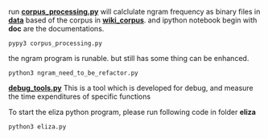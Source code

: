 run **[corpus_processing.py](https://github.com/LuanBoheng/NLP-course/blob/master/week_2/corpus_processing.py)** will calclulate ngram frequency as binary files in **[data](https://github.com/LuanBoheng/NLP-course/tree/master/week_2/data)** based of the corpus in **[wiki_corpus](https://github.com/LuanBoheng/NLP-course/tree/master/wiki_corpus)**. and ipython notebook begin with **doc** are the documentations.

```shell
pypy3 corpus_processing.py
```





the ngram program is runable. but still has some thing can be enhanced.

```shell
python3 ngram_need_to_be_refactor.py
```





**[debug_tools.py](https://github.com/LuanBoheng/NLP-course/blob/master/week_2/debug_tools.py)** This is a tool which is developed for debug, and measure the time expenditures of specific functions

To start the eliza python program, please run following code in folder **eliza**

```shell
python3 eliza.py
```

